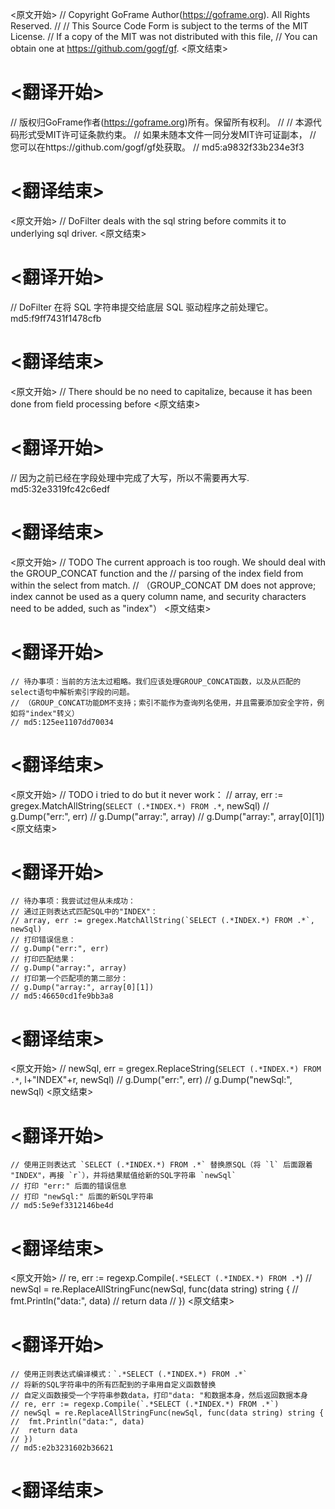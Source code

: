 
<原文开始>
// Copyright GoFrame Author(https://goframe.org). All Rights Reserved.
//
// This Source Code Form is subject to the terms of the MIT License.
// If a copy of the MIT was not distributed with this file,
// You can obtain one at https://github.com/gogf/gf.
<原文结束>

# <翻译开始>
// 版权归GoFrame作者(https://goframe.org)所有。保留所有权利。
//
// 本源代码形式受MIT许可证条款约束。
// 如果未随本文件一同分发MIT许可证副本，
// 您可以在https://github.com/gogf/gf处获取。
// md5:a9832f33b234e3f3
# <翻译结束>


<原文开始>
// DoFilter deals with the sql string before commits it to underlying sql driver.
<原文结束>

# <翻译开始>
// DoFilter 在将 SQL 字符串提交给底层 SQL 驱动程序之前处理它。 md5:f9ff7431f1478cfb
# <翻译结束>


<原文开始>
// There should be no need to capitalize, because it has been done from field processing before
<原文结束>

# <翻译开始>
// 因为之前已经在字段处理中完成了大写，所以不需要再大写. md5:32e3319fc42c6edf
# <翻译结束>


<原文开始>
	// TODO The current approach is too rough. We should deal with the GROUP_CONCAT function and the
	// parsing of the index field from within the select from match.
	// （GROUP_CONCAT DM  does not approve; index cannot be used as a query column name, and security characters need to be added, such as "index"）
<原文结束>

# <翻译开始>
	// 待办事项：当前的方法太过粗略。我们应该处理GROUP_CONCAT函数，以及从匹配的select语句中解析索引字段的问题。
	// （GROUP_CONCAT功能DM不支持；索引不能作为查询列名使用，并且需要添加安全字符，例如将"index"转义）
	// md5:125ee1107dd70034
# <翻译结束>


<原文开始>
	// TODO i tried to do but it never work：
	// array, err := gregex.MatchAllString(`SELECT (.*INDEX.*) FROM .*`, newSql)
	// g.Dump("err:", err)
	// g.Dump("array:", array)
	// g.Dump("array:", array[0][1])
<原文结束>

# <翻译开始>
	// 待办事项：我尝试过但从未成功：
	// 通过正则表达式匹配SQL中的"INDEX"：
	// array, err := gregex.MatchAllString(`SELECT (.*INDEX.*) FROM .*`, newSql)
	// 打印错误信息：
	// g.Dump("err:", err)
	// 打印匹配结果：
	// g.Dump("array:", array)
	// 打印第一个匹配项的第二部分：
	// g.Dump("array:", array[0][1])
	// md5:46650cd1fe9bb3a8
# <翻译结束>


<原文开始>
	// newSql, err = gregex.ReplaceString(`SELECT (.*INDEX.*) FROM .*`, l+"INDEX"+r, newSql)
	// g.Dump("err:", err)
	// g.Dump("newSql:", newSql)
<原文结束>

# <翻译开始>
	// 使用正则表达式 `SELECT (.*INDEX.*) FROM .*` 替换原SQL（将 `l` 后面跟着 "INDEX"，再接 `r`），并将结果赋值给新的SQL字符串 `newSql`
	// 打印 "err:" 后面的错误信息
	// 打印 "newSql:" 后面的新SQL字符串
	// md5:5e9ef3312146be4d
# <翻译结束>


<原文开始>
	// re, err := regexp.Compile(`.*SELECT (.*INDEX.*) FROM .*`)
	// newSql = re.ReplaceAllStringFunc(newSql, func(data string) string {
	// 	fmt.Println("data:", data)
	// 	return data
	// })
<原文结束>

# <翻译开始>
	// 使用正则表达式编译模式：`.*SELECT (.*INDEX.*) FROM .*`
	// 将新的SQL字符串中的所有匹配到的子串用自定义函数替换
	// 自定义函数接受一个字符串参数data，打印"data: "和数据本身，然后返回数据本身
	// re, err := regexp.Compile(`.*SELECT (.*INDEX.*) FROM .*`)
	// newSql = re.ReplaceAllStringFunc(newSql, func(data string) string {
	// 	fmt.Println("data:", data)
	// 	return data
	// })
	// md5:e2b3231602b36621
# <翻译结束>

